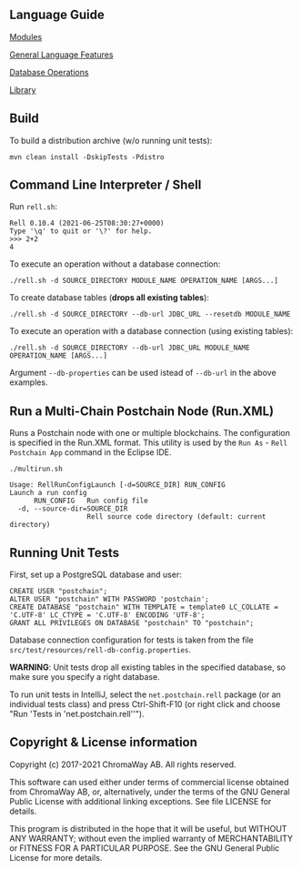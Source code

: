 ## Language Guide

[Modules](doc/guide/modules.rst)

[General Language Features](doc/guide/general.rst)

[Database Operations](doc/guide/database.rst)

[Library](doc/guide/library.rst)

## Build

To build a distribution archive (w/o running unit tests):

 ```
 mvn clean install -DskipTests -Pdistro
 ```

## Command Line Interpreter / Shell

Run `rell.sh`:

```
Rell 0.10.4 (2021-06-25T08:30:27+0000)
Type '\q' to quit or '\?' for help.
>>> 2+2
4
```

To execute an operation without a database connection:

```
./rell.sh -d SOURCE_DIRECTORY MODULE_NAME OPERATION_NAME [ARGS...]
```

To create database tables (**drops all existing tables**):

```
./rell.sh -d SOURCE_DIRECTORY --db-url JDBC_URL --resetdb MODULE_NAME
```

To execute an operation with a database connection (using existing tables):

```
./rell.sh -d SOURCE_DIRECTORY --db-url JDBC_URL MODULE_NAME OPERATION_NAME [ARGS...]
```

Argument `--db-properties` can be used istead of `--db-url` in the above examples.

## Run a Multi-Chain Postchain Node (Run.XML)

Runs a Postchain node with one or multiple blockchains. The configuration is specified
in the Run.XML format. This utility is used by the `Run As` - `Rell Postchain App` command in the Eclipse IDE.

```
./multirun.sh

Usage: RellRunConfigLaunch [-d=SOURCE_DIR] RUN_CONFIG
Launch a run config
      RUN_CONFIG   Run config file
  -d, --source-dir=SOURCE_DIR
                   Rell source code directory (default: current directory)
```

## Running Unit Tests

First, set up a PostgreSQL database and user:

```
CREATE USER "postchain";
ALTER USER "postchain" WITH PASSWORD 'postchain';
CREATE DATABASE "postchain" WITH TEMPLATE = template0 LC_COLLATE = 'C.UTF-8' LC_CTYPE = 'C.UTF-8' ENCODING 'UTF-8';
GRANT ALL PRIVILEGES ON DATABASE "postchain" TO "postchain";
```

Database connection configuration for tests is taken from the file `src/test/resources/rell-db-config.properties`.

**WARNING**: Unit tests drop all existing tables in the specified database, so make sure you specify a right database.

To run unit tests in IntelliJ, select the `net.postchain.rell` package (or an individual tests class) and press
Ctrl-Shift-F10 (or right click and choose "Run 'Tests in 'net.postchain.rell''").

## Copyright & License information

Copyright (c) 2017-2021 ChromaWay AB. All rights reserved.

This software can used either under terms of commercial license
obtained from ChromaWay AB, or, alternatively, under the terms
of the GNU General Public License with additional linking exceptions.
See file LICENSE for details.

This program is distributed in the hope that it will be useful,
but WITHOUT ANY WARRANTY; without even the implied warranty of
MERCHANTABILITY or FITNESS FOR A PARTICULAR PURPOSE.  See the
GNU General Public License for more details.
